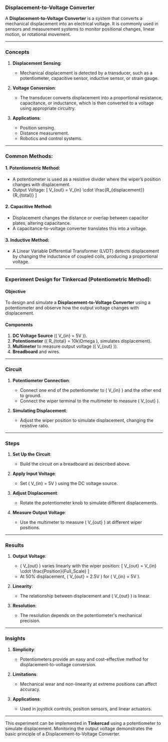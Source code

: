 ### **Displacement-to-Voltage Converter**

A **Displacement-to-Voltage Converter** is a system that converts a mechanical displacement into an electrical voltage. It is commonly used in sensors and measurement systems to monitor positional changes, linear motion, or rotational movement.

---

### Concepts

1. **Displacement Sensing**:
   - Mechanical displacement is detected by a transducer, such as a potentiometer, capacitive sensor, inductive sensor, or strain gauge.

2. **Voltage Conversion**:
   - The transducer converts displacement into a proportional resistance, capacitance, or inductance, which is then converted to a voltage using appropriate circuitry.

3. **Applications**:
   - Position sensing.
   - Distance measurement.
   - Robotics and control systems.

---

### **Common Methods**:

#### **1. Potentiometric Method**:
   - A potentiometer is used as a resistive divider where the wiper’s position changes with displacement.
   - Output Voltage:
     \[
     V_{out} = V_{in} \cdot \frac{R_{displacement}}{R_{total}}
     \]

#### **2. Capacitive Method**:
   - Displacement changes the distance or overlap between capacitor plates, altering capacitance.
   - A capacitance-to-voltage converter translates this into a voltage.

#### **3. Inductive Method**:
   - A Linear Variable Differential Transformer (LVDT) detects displacement by changing the inductance of coupled coils, producing a proportional voltage.

---

### **Experiment Design for Tinkercad (Potentiometric Method)**:

#### Objective
To design and simulate a **Displacement-to-Voltage Converter** using a potentiometer and observe how the output voltage changes with displacement.

#### Components
1. **DC Voltage Source** (\( V_{in} = 5V \)).
2. **Potentiometer** (\( R_{total} = 10k\Omega \), simulates displacement).
3. **Multimeter** to measure output voltage (\( V_{out} \)).
4. **Breadboard** and wires.

---

### Circuit

1. **Potentiometer Connection**:
   - Connect one end of the potentiometer to \( V_{in} \) and the other end to ground.
   - Connect the wiper terminal to the multimeter to measure \( V_{out} \).

2. **Simulating Displacement**:
   - Adjust the wiper position to simulate displacement, changing the resistive ratio.

---

### Steps

1. **Set Up the Circuit**:
   - Build the circuit on a breadboard as described above.

2. **Apply Input Voltage**:
   - Set \( V_{in} = 5V \) using the DC voltage source.

3. **Adjust Displacement**:
   - Rotate the potentiometer knob to simulate different displacements.

4. **Measure Output Voltage**:
   - Use the multimeter to measure \( V_{out} \) at different wiper positions.

---

### Results

1. **Output Voltage**:
   - \( V_{out} \) varies linearly with the wiper position:
     \[
     V_{out} = V_{in} \cdot \frac{Position}{Full\_Scale}
     \]
   - At 50% displacement, \( V_{out} = 2.5V \) for \( V_{in} = 5V \).

2. **Linearity**:
   - The relationship between displacement and \( V_{out} \) is linear.

3. **Resolution**:
   - The resolution depends on the potentiometer's mechanical precision.

---

### Insights

1. **Simplicity**:
   - Potentiometers provide an easy and cost-effective method for displacement-to-voltage conversion.

2. **Limitations**:
   - Mechanical wear and non-linearity at extreme positions can affect accuracy.

3. **Applications**:
   - Used in joystick controls, position sensors, and linear actuators.

---

This experiment can be implemented in **Tinkercad** using a potentiometer to simulate displacement. Monitoring the output voltage demonstrates the basic principle of a Displacement-to-Voltage Converter.
